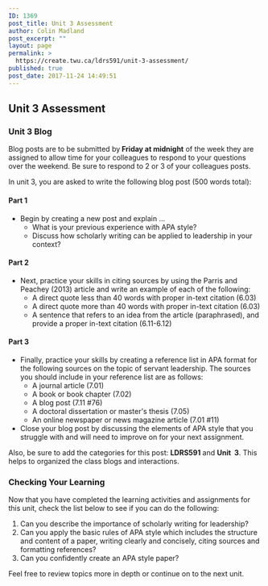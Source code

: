 ```yaml
---
ID: 1369
post_title: Unit 3 Assessment
author: Colin Madland
post_excerpt: ""
layout: page
permalink: >
  https://create.twu.ca/ldrs591/unit-3-assessment/
published: true
post_date: 2017-11-24 14:49:51
---
```

<h2>Unit 3 Assessment</h2>
<h3>Unit 3 Blog</h3>
Blog posts are to be submitted by<strong> Friday at midnight</strong> of the week they are assigned to allow time for your colleagues to respond to your questions over the weekend. Be sure to respond to 2 or 3 of your colleagues posts.

In unit 3, you are asked to write the following blog post (500 words total):
<h4>Part 1</h4>
<ul>
 	<li>Begin by creating a new post and explain ...
<ul>
 	<li>What is your previous experience with APA style?</li>
 	<li>Discuss how scholarly writing can be applied to leadership in your context?</li>
</ul>
</li>
</ul>
<h4>Part 2</h4>
<ul>
 	<li>Next, practice your skills in citing sources by using the Parris and Peachey (2013) article and write an example of each of the following:
<ul>
 	<li>A direct quote less than 40 words with proper in-text citation (6.03)</li>
 	<li>A direct quote more than 40 words with proper in-text citation (6.03)</li>
 	<li>A sentence that refers to an idea from the article (paraphrased), and provide a proper in-text citation (6.11-6.12)</li>
</ul>
</li>
</ul>
<h4>Part 3</h4>
<ul>
 	<li>Finally, practice your skills by creating a reference list in APA format for the following sources on the topic of servant leadership. The sources you should include in your reference list are as follows:
<ul>
 	<li>A journal article (7.01)</li>
 	<li>A book or book chapter (7.02)</li>
 	<li>A blog post (7.11 #76)</li>
 	<li>A doctoral dissertation or master's thesis (7.05)</li>
 	<li>An online newspaper or news magazine article (7.01 #11)</li>
</ul>
</li>
 	<li>Close your blog post by discussing the elements of APA style that you struggle with and will need to improve on for your next assignment.</li>
</ul>
Also, be sure to add the categories for this post: <strong>LDRS591</strong> and <strong>Unit  3</strong>. This helps to organized the class blogs and interactions.
<h3>Checking Your Learning</h3>
Now that you have completed the learning activities and assignments for this unit, check the list below to see if you can do the following:
<ol>
 	<li>Can you describe the importance of scholarly writing for leadership?</li>
 	<li>Can you apply the basic rules of APA style which includes the structure and content of a paper, writing clearly and concisely, citing sources and formatting references?</li>
 	<li>Can you confidently create an APA style paper?</li>
</ol>
Feel free to review topics more in depth or continue on to the next unit.
<h3></h3>
&nbsp;

&nbsp;

&nbsp;